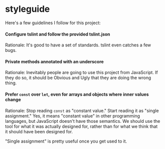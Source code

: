 # styleguide

Here's a few guidelines I follow for this project:

#### Configure tslint and follow the provided tslint.json

Rationale: It's good to have a set of standards. tslint even catches a few bugs.

#### Private methods annotated with an underscore

Rationale: Inevitably people are going to use this project from JavaScript. If they do so, it should be Obvious and Ugly that they are doing the wrong thing.

#### Prefer `const` over `let`, even for arrays and objects where inner values change

Rationale: Stop reading `const` as "constant value." Start reading it as "single assignment." Yes, it means "constant value" in other programming languages, but JavaScript doesn't have those semantics. We should use the tool for what it was actually designed for, rather than for what we think that it should have been designed for.

"Single assignment" is pretty useful once you get used to it.
